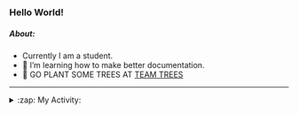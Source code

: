 ### Hello World!

##### About:
- Currently I am a student.
- 🌱 I’m learning how to make better documentation.
- 🌱 GO PLANT SOME TREES AT [TEAM TREES](https://teamtrees.org/)

---
<details>
  <summary>:zap: My Activity:</summary>
  
<!--START_SECTION:waka-->
![Code Time](http://img.shields.io/badge/Code%20Time-1%2C172%20hrs%208%20mins-blue)

**I'm a Night 🦉** 

```text
🌞 Morning                1906 commits        ███░░░░░░░░░░░░░░░░░░░░░░   10.10 % 
🌆 Daytime                6422 commits        █████████░░░░░░░░░░░░░░░░   34.03 % 
🌃 Evening                5390 commits        ███████░░░░░░░░░░░░░░░░░░   28.57 % 
🌙 Night                  5151 commits        ███████░░░░░░░░░░░░░░░░░░   27.30 % 
```
📅 **I'm Most Productive on Wednesday** 

```text
Monday                   2652 commits        ████░░░░░░░░░░░░░░░░░░░░░   14.05 % 
Tuesday                  2579 commits        ███░░░░░░░░░░░░░░░░░░░░░░   13.67 % 
Wednesday                4413 commits        ██████░░░░░░░░░░░░░░░░░░░   23.39 % 
Thursday                 2431 commits        ███░░░░░░░░░░░░░░░░░░░░░░   12.88 % 
Friday                   1976 commits        ███░░░░░░░░░░░░░░░░░░░░░░   10.47 % 
Saturday                 1653 commits        ██░░░░░░░░░░░░░░░░░░░░░░░   08.76 % 
Sunday                   3165 commits        ████░░░░░░░░░░░░░░░░░░░░░   16.77 % 
```


📊 **This Week I Spent My Time On** 

```text
🔥 Editors: 
IntelliJ                 3 hrs 49 mins       █████████████░░░░░░░░░░░░   52.61 % 
VS Code                  3 hrs 26 mins       ████████████░░░░░░░░░░░░░   47.39 % 

🐱‍💻 Projects: 
intro                    3 hrs 41 mins       █████████████░░░░░░░░░░░░   50.83 % 
iris-flower-ml           3 hrs 23 mins       ████████████░░░░░░░░░░░░░   46.63 % 
android-demo             7 mins              ░░░░░░░░░░░░░░░░░░░░░░░░░   01.78 % 
Unknown Project          3 mins              ░░░░░░░░░░░░░░░░░░░░░░░░░   00.76 % 
```


 Last Updated on 30/08/2023 10:11:03 UTC
<!--END_SECTION:waka-->
</details>
